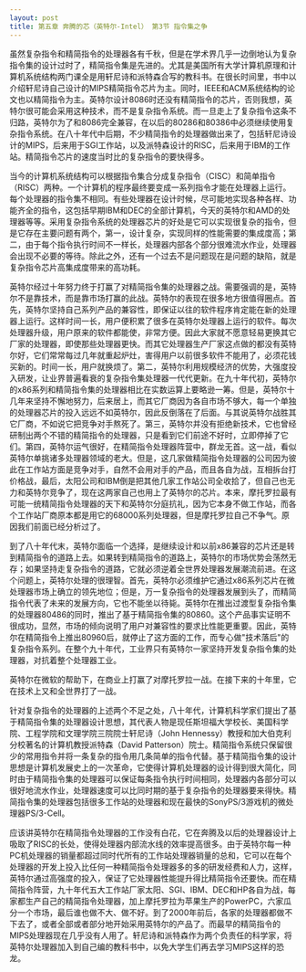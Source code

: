```yaml
---
layout: post
title: 第五章 奔腾的芯（英特尔-Intel） 第3节 指令集之争 
---
```

虽然复杂指令和精简指令的处理器各有千秋，但是在学术界几乎一边倒地认为复杂指令集的设计过时了，精简指令集是先进的。尤其是美国所有大学计算机原理和计算机系统结构两门课全是用轩尼诗和派特森合写的教科书。在很长时间里，书中以介绍轩尼诗自己设计的MIPS精简指令芯片为主。同时，IEEE和ACM系统结构的论文也以精简指令为主。英特尔设计8086时还没有精简指令的芯片，否则我想，英特尔很可能会采用这种技术，而不是复杂指令系统。而一旦走上了复杂指令这条不归路，英特尔为了和8086完全兼容，在以后的80286和80386中必须继续使用复杂指令系统。在八十年代中后期，不少精简指令的处理器做出来了，包括轩尼诗设计的MIPS，后来用于SGI工作站，以及派特森设计的RISC，后来用于IBM的工作站。精简指令芯片的速度当时比的复杂指令的要快得多。

当今的计算机系统结构可以根据指令集合分成复杂指令（CISC）和简单指令（RISC）两种。一个计算机的程序最终要变成一系列指令才能在处理器上运行。每个处理器的指令集不相同。有些处理器在设计时候，尽可能地实现各种各样、功能齐全的指令，这包括早期IBM和DEC的全部计算机，今天的英特尔和AMD的处理器等等。采用复杂指令系统的处理器芯片的好处是它可以实现很复杂的指令，但是它存在主要问题有两个，第一，设计复杂，实现同样的性能需要的集成度高；第二，由于每个指令执行时间不一样长，处理器内部各个部分很难流水作业，处理器会出现不必要的等待。除此之外，还有一个过去不是问题现在是问题的缺陷，就是复杂指令芯片高集成度带来的高功耗。

英特尔经过十年努力终于打赢了对精简指令集的处理器之战。需要强调的是，英特尔不是靠技术，而是靠市场打赢的此战。英特尔的表现在很多地方很值得圈点。首先，英特尔坚持自己系列产品的兼容性，即保证以往的软件程序肯定能在新的处理器上运行。这样时间一长，用户便积累了很多在英特尔处理器上运行的软件。每次处理器升级，用户原来的软件都能使，非常方便。因此大家就不愿意轻易更换其它厂家的处理器，即使那些处理器更快。而其它处理器生产厂家这点做的都没有英特尔好，它们常常每过几年就重起炉灶，害得用户以前很多软件不能用了，必须花钱买新的。时间一长，用户就换烦了。第二，英特尔利用规模经济的优势，大强度投入研发，让业界普遍看衰的复杂指令集处理器一代代更新。在九十年代初，英特尔的x86系列和精简指令集的处理器相比在实数运算上要略逊一筹。但是，英特尔十几年来坚持不懈地努力，后来居上，而其它厂商因为各自市场不够大，每一个单独的处理器芯片的投入远远不如英特尔，因此反倒落在了后面。与其说英特尔战胜其它厂商，不如说它把竞争对手熬死了。第三，英特尔并没有拒绝新技术，它也曾经研制出两个不错的精简指令的处理器，只是看到它们前途不好时，立即停掉了它们。第四，英特尔运气很好，在精简指令处理器阵营中，群龙无首。这一战，看似英特尔单挑诸多处理器领域的老大。但是，这几家做精简指令处理器的公司因为彼此在工作站方面是竞争对手，自然不会用对手的产品，而且各自为战，互相拆台打价格战，最后，太阳公司和IBM倒是把其他几家工作站公司全收拾了，但自己也无力和英特尔竞争了，现在这两家自己也用上了英特尔的芯片。本来，摩托罗拉最有可能一统精简指令处理器的天下和英特尔分庭抗礼，因为它本身不做工作站，而各个工作站厂商原本都是用它的68000系列处理器，但是摩托罗拉自己不争气。原因我们前面已经分析过了。

到了八十年代末，英特尔面临一个选择，是继续设计和以前x86兼容的芯片还是转到精简指令的道路上去。如果转到精简指令的道路上，英特尔的市场优势会荡然无存；如果坚持走复杂指令的道路，它就必须逆着全世界处理器发展潮流前进。在这个问题上，英特尔处理的很理智。首先，英特尔必须维护它通过x86系列芯片在微处理器市场上确立的领先地位；但是，万一复杂指令的处理器发展到头了，而精简指令代表了未来的发展方向，它也不能坐以待毙。英特尔在推出过渡型复杂指令集的处理器80486的同时，推出了基于精简指令集的80860。这个产品事实证明不很成功，显然，市场的倾向说明了用户对兼容性的要求比性能更重要。因此，英特尔在精简指令上推出80960后，就停止了这方面的工作，而专心做"技术落后"的复杂指令系列。在整个九十年代，工业界只有英特尔一家坚持开发复杂指令集的处理器，对抗着整个处理器工业。

英特尔在微软的帮助下，在商业上打赢了对摩托罗拉一战。在接下来的十年里，它在技术上又和全世界打了一战。

针对复杂指令的处理器的上述两个不足之处，八十年代，计算机科学家们提出了基于精简指令集的处理器设计思想，其代表人物是现任斯坦福大学校长、美国科学院、工程学院和文理学院三院院士轩尼诗（John Hennessy）教授和加大伯克利分校著名的计算机教授派特森（David Patterson）院士。精简指令系统只保留很少的常用指令并将一条复杂的指令用几条简单的指令代替。基于精简指令集的设计思想是计算机发展史上的一次革命，它使得计算机处理器的设计得到很大简化，同时由于精简指令集的处理器可以保证每条指令执行时间相同，处理器内各部分可以很好地流水作业，处理器速度可以比同时期的基于复杂指令的处理器要来得快。精简指令集的处理器包括很多工作站的处理器和现在最快的SonyPS/3游戏机的微处理器PS/3-Cell。

应该讲英特尔在精简指令处理器的工作没有白花，它在奔腾及以后的处理器设计上吸取了RISC的长处，使得处理器内部流水线的效率提高很多。由于英特尔每一种PC机处理器的销量都超过同时代所有的工作站处理器销量的总和，它可以在每个处理器的开发上投入比任何一种精简指令处理器多的多的研发经费和人力，这样，英特尔通过高强度的投入，保证了它处理器性能提升得比精简指令还要快。而在精简指令阵营，九十年代五大工作站厂家太阳、SGI、IBM、DEC和HP各自为战，每家都生产自己的精简指令处理器，加上摩托罗拉为苹果生产的PowerPC，六家瓜分一个市场，最后谁也做不大、做不好。到了2000年前后，各家的处理器都做不下去了，或者全部或者部分地开始采用英特尔的产品了。而最早的精简指令的MIPS处理器现在几乎没有人用了。轩尼诗和派特森作为两个负责任的科学家，将英特尔处理器加入到自己编的教科书中，以免大学生们再去学习MIPS这样的恐龙。

